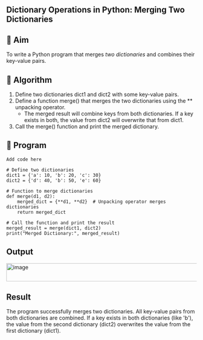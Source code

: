 ## Dictionary Operations in Python: Merging Two Dictionaries

## 🎯 Aim
To write a Python program that merges *two dictionaries* and combines their key-value pairs.

## 🧠 Algorithm
1. Define two dictionaries dict1 and dict2 with some key-value pairs.
2. Define a function merge() that merges the two dictionaries using the ** unpacking operator.
   - The merged result will combine keys from both dictionaries. If a key exists in both, the value from dict2 will overwrite that from dict1.
3. Call the merge() function and print the merged dictionary.

## 🧾 Program

```
Add code here

# Define two dictionaries
dict1 = {'a': 10, 'b': 20, 'c': 30}
dict2 = {'d': 40, 'b': 50, 'e': 60}

# Function to merge dictionaries
def merge(d1, d2):
    merged_dict = {**d1, **d2}  # Unpacking operator merges dictionaries
    return merged_dict

# Call the function and print the result
merged_result = merge(dict1, dict2)
print("Merged Dictionary:", merged_result)

```
## Output
<img width="802" height="48" alt="image" src="https://github.com/user-attachments/assets/75fb488e-fb17-42a8-9d79-8df56b84e49c" />


## Result
The program successfully merges two dictionaries.
All key-value pairs from both dictionaries are combined.
If a key exists in both dictionaries (like 'b'), the value from the second dictionary (dict2) overwrites the value from the first dictionary (dict1).
